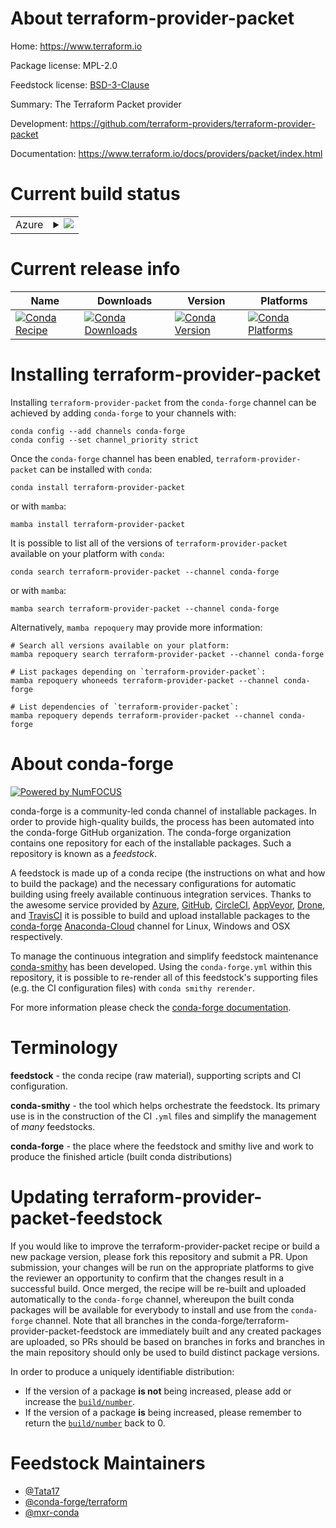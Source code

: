 About terraform-provider-packet
===============================

Home: https://www.terraform.io

Package license: MPL-2.0

Feedstock license: [BSD-3-Clause](https://github.com/conda-forge/terraform-provider-packet-feedstock/blob/main/LICENSE.txt)

Summary: The Terraform Packet provider

Development: https://github.com/terraform-providers/terraform-provider-packet

Documentation: https://www.terraform.io/docs/providers/packet/index.html

Current build status
====================


<table>
    
  <tr>
    <td>Azure</td>
    <td>
      <details>
        <summary>
          <a href="https://dev.azure.com/conda-forge/feedstock-builds/_build/latest?definitionId=2042&branchName=main">
            <img src="https://dev.azure.com/conda-forge/feedstock-builds/_apis/build/status/terraform-provider-packet-feedstock?branchName=main">
          </a>
        </summary>
        <table>
          <thead><tr><th>Variant</th><th>Status</th></tr></thead>
          <tbody><tr>
              <td>linux_64</td>
              <td>
                <a href="https://dev.azure.com/conda-forge/feedstock-builds/_build/latest?definitionId=2042&branchName=main">
                  <img src="https://dev.azure.com/conda-forge/feedstock-builds/_apis/build/status/terraform-provider-packet-feedstock?branchName=main&jobName=linux&configuration=linux_64_" alt="variant">
                </a>
              </td>
            </tr><tr>
              <td>osx_64</td>
              <td>
                <a href="https://dev.azure.com/conda-forge/feedstock-builds/_build/latest?definitionId=2042&branchName=main">
                  <img src="https://dev.azure.com/conda-forge/feedstock-builds/_apis/build/status/terraform-provider-packet-feedstock?branchName=main&jobName=osx&configuration=osx_64_" alt="variant">
                </a>
              </td>
            </tr><tr>
              <td>win_64</td>
              <td>
                <a href="https://dev.azure.com/conda-forge/feedstock-builds/_build/latest?definitionId=2042&branchName=main">
                  <img src="https://dev.azure.com/conda-forge/feedstock-builds/_apis/build/status/terraform-provider-packet-feedstock?branchName=main&jobName=win&configuration=win_64_" alt="variant">
                </a>
              </td>
            </tr>
          </tbody>
        </table>
      </details>
    </td>
  </tr>
</table>

Current release info
====================

| Name | Downloads | Version | Platforms |
| --- | --- | --- | --- |
| [![Conda Recipe](https://img.shields.io/badge/recipe-terraform--provider--packet-green.svg)](https://anaconda.org/conda-forge/terraform-provider-packet) | [![Conda Downloads](https://img.shields.io/conda/dn/conda-forge/terraform-provider-packet.svg)](https://anaconda.org/conda-forge/terraform-provider-packet) | [![Conda Version](https://img.shields.io/conda/vn/conda-forge/terraform-provider-packet.svg)](https://anaconda.org/conda-forge/terraform-provider-packet) | [![Conda Platforms](https://img.shields.io/conda/pn/conda-forge/terraform-provider-packet.svg)](https://anaconda.org/conda-forge/terraform-provider-packet) |

Installing terraform-provider-packet
====================================

Installing `terraform-provider-packet` from the `conda-forge` channel can be achieved by adding `conda-forge` to your channels with:

```
conda config --add channels conda-forge
conda config --set channel_priority strict
```

Once the `conda-forge` channel has been enabled, `terraform-provider-packet` can be installed with `conda`:

```
conda install terraform-provider-packet
```

or with `mamba`:

```
mamba install terraform-provider-packet
```

It is possible to list all of the versions of `terraform-provider-packet` available on your platform with `conda`:

```
conda search terraform-provider-packet --channel conda-forge
```

or with `mamba`:

```
mamba search terraform-provider-packet --channel conda-forge
```

Alternatively, `mamba repoquery` may provide more information:

```
# Search all versions available on your platform:
mamba repoquery search terraform-provider-packet --channel conda-forge

# List packages depending on `terraform-provider-packet`:
mamba repoquery whoneeds terraform-provider-packet --channel conda-forge

# List dependencies of `terraform-provider-packet`:
mamba repoquery depends terraform-provider-packet --channel conda-forge
```


About conda-forge
=================

[![Powered by
NumFOCUS](https://img.shields.io/badge/powered%20by-NumFOCUS-orange.svg?style=flat&colorA=E1523D&colorB=007D8A)](https://numfocus.org)

conda-forge is a community-led conda channel of installable packages.
In order to provide high-quality builds, the process has been automated into the
conda-forge GitHub organization. The conda-forge organization contains one repository
for each of the installable packages. Such a repository is known as a *feedstock*.

A feedstock is made up of a conda recipe (the instructions on what and how to build
the package) and the necessary configurations for automatic building using freely
available continuous integration services. Thanks to the awesome service provided by
[Azure](https://azure.microsoft.com/en-us/services/devops/), [GitHub](https://github.com/),
[CircleCI](https://circleci.com/), [AppVeyor](https://www.appveyor.com/),
[Drone](https://cloud.drone.io/welcome), and [TravisCI](https://travis-ci.com/)
it is possible to build and upload installable packages to the
[conda-forge](https://anaconda.org/conda-forge) [Anaconda-Cloud](https://anaconda.org/)
channel for Linux, Windows and OSX respectively.

To manage the continuous integration and simplify feedstock maintenance
[conda-smithy](https://github.com/conda-forge/conda-smithy) has been developed.
Using the ``conda-forge.yml`` within this repository, it is possible to re-render all of
this feedstock's supporting files (e.g. the CI configuration files) with ``conda smithy rerender``.

For more information please check the [conda-forge documentation](https://conda-forge.org/docs/).

Terminology
===========

**feedstock** - the conda recipe (raw material), supporting scripts and CI configuration.

**conda-smithy** - the tool which helps orchestrate the feedstock.
                   Its primary use is in the construction of the CI ``.yml`` files
                   and simplify the management of *many* feedstocks.

**conda-forge** - the place where the feedstock and smithy live and work to
                  produce the finished article (built conda distributions)


Updating terraform-provider-packet-feedstock
============================================

If you would like to improve the terraform-provider-packet recipe or build a new
package version, please fork this repository and submit a PR. Upon submission,
your changes will be run on the appropriate platforms to give the reviewer an
opportunity to confirm that the changes result in a successful build. Once
merged, the recipe will be re-built and uploaded automatically to the
`conda-forge` channel, whereupon the built conda packages will be available for
everybody to install and use from the `conda-forge` channel.
Note that all branches in the conda-forge/terraform-provider-packet-feedstock are
immediately built and any created packages are uploaded, so PRs should be based
on branches in forks and branches in the main repository should only be used to
build distinct package versions.

In order to produce a uniquely identifiable distribution:
 * If the version of a package **is not** being increased, please add or increase
   the [``build/number``](https://docs.conda.io/projects/conda-build/en/latest/resources/define-metadata.html#build-number-and-string).
 * If the version of a package **is** being increased, please remember to return
   the [``build/number``](https://docs.conda.io/projects/conda-build/en/latest/resources/define-metadata.html#build-number-and-string)
   back to 0.

Feedstock Maintainers
=====================

* [@Tata17](https://github.com/Tata17/)
* [@conda-forge/terraform](https://github.com/conda-forge/terraform/)
* [@mxr-conda](https://github.com/mxr-conda/)

